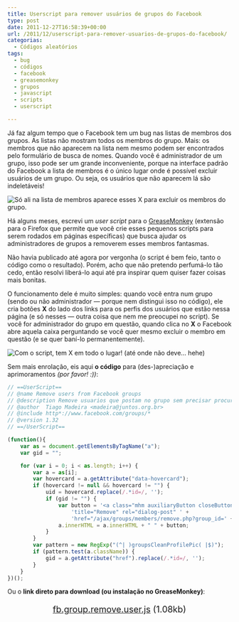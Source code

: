 ```yaml
---
title: Userscript para remover usuários de grupos do Facebook
type: post
date: 2011-12-27T16:58:39+00:00
url: /2011/12/userscript-para-remover-usuarios-de-grupos-do-facebook/
categorias:
  - Códigos aleatórios
tags:
  - bug
  - códigos
  - facebook
  - greasemonkey
  - grupos
  - javascript
  - scripts
  - userscript

---
```

Já faz algum tempo que o Facebook tem um bug nas listas de membros dos grupos. As listas não mostram todos os membros do grupo. Mais: os membros que não aparecem na lista nem mesmo podem ser encontrados pelo formulário de busca de nomes. Quando você é administrador de um grupo, isso pode ser um grande inconveniente, porque na interface padrão do Facebook a lista de membros é o único lugar onde é possível excluir usuários de um grupo. Ou seja, os usuários que não aparecem lá são indeletáveis!

![Só ali na lista de membros aparece esses X para excluir os membros do grupo.](/wp-content/uploads/2011/12/fb1.png)

Há alguns meses, escrevi um _user script_ para o [GreaseMonkey][1] (extensão para o Firefox que permite que você crie esses pequenos scripts para serem rodados em páginas específicas) que busca ajudar os administradores de grupos a removerem esses membros fantasmas.

Não havia publicado até agora por vergonha (o script é bem feio, tanto o código como o resultado). Porém, acho que não pretendo perfumá-lo tão cedo, então resolvi liberá-lo aqui até pra inspirar quem quiser fazer coisas mais bonitas.

O funcionamento dele é muito simples: quando você entra num grupo (sendo ou não administrador — porque nem distingui isso no código), ele cria botões **X** do lado dos links para os perfis dos usuários que estão nessa página (e só nesses — outra coisa que nem me preocupei no script). Se você for administrador do grupo em questão, quando clica no **X** o Facebook abre aquela caixa perguntando se você quer mesmo excluir o membro em questão (e se quer baní-lo permanentemente).

![Com o script, tem X em todo o lugar! (até onde não deve… hehe)](/wp-content/uploads/2011/12/fb2.png)

Sem mais enrolação, eis aqui **o código** para (des-)apreciação e aprimoramentos _(por favor! :))_:

```javascript
// ==UserScript==
// @name Remove users from Facebook groups
// @description Remove usuarios que postam no grupo sem precisar procurar na lista de membros
// @author  Tiago Madeira <madeira@juntos.org.br>
// @include http*://www.facebook.com/groups/*
// @version 1.32
// ==/UserScript==

(function(){
    var as = document.getElementsByTagName("a");
    var gid = "";

    for (var i = 0; i < as.length; i++) {
        var a = as[i];
        var hovercard = a.getAttribute("data-hovercard");
        if (hovercard != null && hovercard != "") {
            uid = hovercard.replace(/.*id=/, '');
            if (gid != "") {
                var button = '<a class="mhm auxiliaryButton closeButton uiCloseButton" ' +
                    'title="Remove" rel="dialog-post" ' +
                    'href="/ajax/groups/members/remove.php?group_id=' + gid + '&uid=' + uid + '"></a>';
                a.innerHTML = a.innerHTML + " " + button;
            }
        }
        var pattern = new RegExp("(^| )groupsCleanProfilePic( |$)");
        if (pattern.test(a.className)) {
            gid = a.getAttribute("href").replace(/.*id=/, '');
        }
    }
})();
```

Ou o **link direto para download (ou instalação no GreaseMonkey)**:

<p style="text-align:center; font-size:1.4em;">
  <a href="/wp-content/uploads/2011/12/fb.group.remove.user.js">fb.group.remove.user.js</a> (1.08kb)
</p>

 [1]: http://www.greasespot.net/


